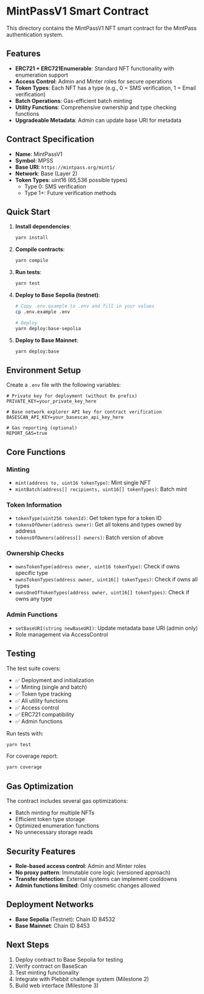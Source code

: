 # MintPassV1 Smart Contract

This directory contains the MintPassV1 NFT smart contract for the MintPass authentication system.

## Features

- **ERC721 + ERC721Enumerable**: Standard NFT functionality with enumeration support
- **Access Control**: Admin and Minter roles for secure operations
- **Token Types**: Each NFT has a type (e.g., 0 = SMS verification, 1 = Email verification)
- **Batch Operations**: Gas-efficient batch minting
- **Utility Functions**: Comprehensive ownership and type checking functions
- **Upgradeable Metadata**: Admin can update base URI for metadata

## Contract Specification

- **Name**: MintPassV1
- **Symbol**: MPSS
- **Base URI**: `https://mintpass.org/mint1/`
- **Network**: Base (Layer 2)
- **Token Types**: uint16 (65,536 possible types)
  - Type 0: SMS verification
  - Type 1+: Future verification methods

## Quick Start

1. **Install dependencies**:
   ```bash
   yarn install
   ```

2. **Compile contracts**:
   ```bash
   yarn compile
   ```

3. **Run tests**:
   ```bash
   yarn test
   ```

4. **Deploy to Base Sepolia (testnet)**:
   ```bash
   # Copy .env.example to .env and fill in your values
   cp .env.example .env
   
   # Deploy
   yarn deploy:base-sepolia
   ```

5. **Deploy to Base Mainnet**:
   ```bash
   yarn deploy:base
   ```

## Environment Setup

Create a `.env` file with the following variables:

```env
# Private key for deployment (without 0x prefix)
PRIVATE_KEY=your_private_key_here

# Base network explorer API key for contract verification
BASESCAN_API_KEY=your_basescan_api_key_here

# Gas reporting (optional)
REPORT_GAS=true
```

## Core Functions

### Minting
- `mint(address to, uint16 tokenType)`: Mint single NFT
- `mintBatch(address[] recipients, uint16[] tokenTypes)`: Batch mint

### Token Information
- `tokenType(uint256 tokenId)`: Get token type for a token ID
- `tokensOfOwner(address owner)`: Get all tokens and types owned by address
- `tokensOfOwners(address[] owners)`: Batch version of above

### Ownership Checks
- `ownsTokenType(address owner, uint16 tokenType)`: Check if owns specific type
- `ownsTokenTypes(address owner, uint16[] tokenTypes)`: Check if owns all types
- `ownsOneOfTokenTypes(address owner, uint16[] tokenTypes)`: Check if owns any type

### Admin Functions
- `setBaseURI(string newBaseURI)`: Update metadata base URI (admin only)
- Role management via AccessControl

## Testing

The test suite covers:
- ✅ Deployment and initialization
- ✅ Minting (single and batch)
- ✅ Token type tracking
- ✅ All utility functions
- ✅ Access control
- ✅ ERC721 compatibility
- ✅ Admin functions

Run tests with:
```bash
yarn test
```

For coverage report:
```bash
yarn coverage
```

## Gas Optimization

The contract includes several gas optimizations:
- Batch minting for multiple NFTs
- Efficient token type storage
- Optimized enumeration functions
- No unnecessary storage reads

## Security Features

- **Role-based access control**: Admin and Minter roles
- **No proxy pattern**: Immutable core logic (versioned approach)
- **Transfer detection**: External systems can implement cooldowns
- **Admin functions limited**: Only cosmetic changes allowed

## Deployment Networks

- **Base Sepolia** (Testnet): Chain ID 84532
- **Base Mainnet**: Chain ID 8453

## Next Steps

1. Deploy contract to Base Sepolia for testing
2. Verify contract on BaseScan
3. Test minting functionality
4. Integrate with Plebbit challenge system (Milestone 2)
5. Build web interface (Milestone 3) 